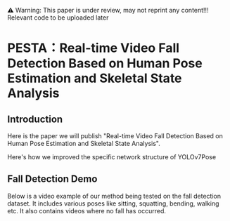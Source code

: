 ⚠ Warning: This paper is under review, may not reprint any content!!!
Relevant code to be uploaded later
# PESTA：Real-time Video Fall Detection Based on Human Pose Estimation and Skeletal State Analysis

## Introduction
Here is the paper we will publish "Real-time Video Fall Detection Based on Human Pose Estimation and Skeletal State Analysis". 

Here's how we improved the specific network structure of YOLOv7Pose

## Fall Detection Demo
Below is a video example of our method being tested on the fall detection dataset. It includes various poses like sitting, squatting, bending, walking etc. It also contains videos where no fall has occurred.


